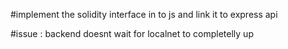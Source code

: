 #implement the solidity interface in to js and link it to express api 

#issue : backend doesnt wait for localnet to completelly up